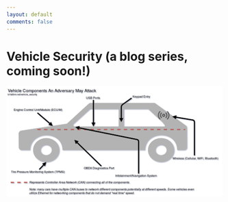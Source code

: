```yaml
---
layout: default
comments: false
---
```

# Vehicle Security (a blog series, coming soon!)
![Vehicle Threat Model](/assets/images/vehicle_threat_model.png)
